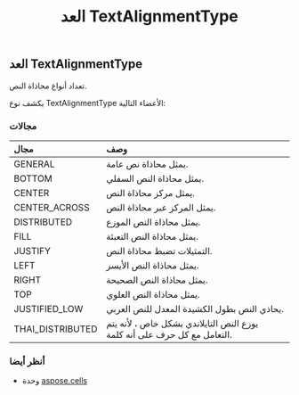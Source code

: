 ﻿---
title: العد TextAlignmentType
second_title: Aspose.Cells for Python via .NET API المراجع
description:
type: docs
weight: 2520
url: /ar/python-net/aspose.cells/textalignmenttype/
is_root: false
---
##  العد TextAlignmentType
تعداد أنواع محاذاة النص.



يكشف نوع TextAlignmentType الأعضاء التالية:

###  مجالات
| مجال| وصف|
| :- | :- |
| GENERAL | يمثل محاذاة نص عامة.|
| BOTTOM | يمثل محاذاة النص السفلي.|
| CENTER |يمثل مركز محاذاة النص.|
| CENTER_ACROSS | يمثل المركز عبر محاذاة النص.|
| DISTRIBUTED | يمثل محاذاة النص الموزع.|
| FILL | يمثل محاذاة النص التعبئة.|
| JUSTIFY | التمثيلات تضبط محاذاة النص.|
| LEFT | يمثل محاذاة النص الأيسر.|
| RIGHT | يمثل محاذاة النص الصحيحة.|
| TOP | يمثل محاذاة النص العلوي.|
| JUSTIFIED_LOW | يحاذي النص بطول الكشيدة المعدل للنص العربي.|
| THAI_DISTRIBUTED | يوزع النص التايلاندي بشكل خاص ، لأنه يتم التعامل مع كل حرف على أنه كلمة.|



###  أنظر أيضا
* وحدة [aspose.cells](..)
